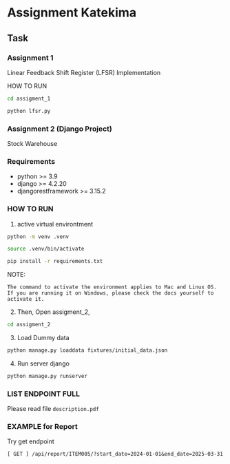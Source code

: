 # Assignment Katekima

## Task

### Assignment 1
Linear Feedback Shift Register (LFSR) Implementation

HOW TO RUN
```sh
cd assigment_1

python lfsr.py
```

### Assignment 2 (Django Project)
Stock Warehouse

### Requirements
- python >= 3.9
- django >= 4.2.20
- djangorestframework >= 3.15.2

### HOW TO RUN
1. active virtual environtment

```sh
python -m venv .venv

source .venv/bin/activate

pip install -r requirements.txt
```
NOTE:
```
The command to activate the environment applies to Mac and Linux OS. 
If you are running it on Windows, please check the docs yourself to activate it.
```

2. Then, Open assigment_2,
```sh
cd assigment_2
```
3. Load Dummy data
```sh
python manage.py loaddata fixtures/initial_data.json
```
4. Run server django
```sh
python manage.py runserver
```
### LIST ENDPOINT FULL
Please read file `description.pdf`

### EXAMPLE for Report
Try get endpoint
```
[ GET ] /api/report/ITEM005/?start_date=2024-01-01&end_date=2025-03-31
```